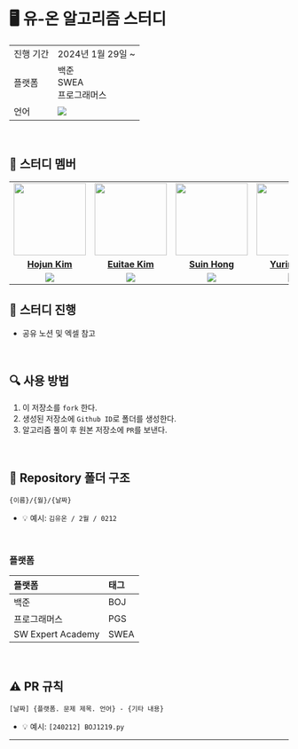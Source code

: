
# 🖥 유-온 알고리즘 스터디

<table>
  <tr>
    <td>진행 기간</td>
    <td>2024년 1월 29일 ~ </td>
  </tr>
  <tr>
    <td>플랫폼</td>
    <td>백준 <br> SWEA <br> 프로그래머스 
  </tr>
  <tr>
    <td>언어</td>
    <td>
        <img src="https://img.shields.io/badge/Python-3776AB?style=for-the-badge&logo=python&logoColor=white">
    </td>
  </tr>
</table>

<br/>

## 🤖 스터디 멤버

<table>
 <tr>
    <td align="center"><a href="https://github.com/ssafy11"><img src="https://avatars.githubusercontent.com/ssafy11" width="130px;" alt=""></a></td>
    <td align="center"><a href="https://github.com/undertheear"><img src="https://avatars.githubusercontent.com/undertheear" width="130px;" alt=""></a></td>
    <td align="center"><a href="https://github.com/ssuinh"><img src="https://avatars.githubusercontent.com/ssuinh" width="130px;" alt=""></a></td>
    <td align="center"><a href="https://github.com/chajoyhoi"><img src="https://avatars.githubusercontent.com/chajoyhoi" width="130px;" alt=""></a></td>
    <td align="center"><a href="https://github.com/JinAyeong"><img src="https://avatars.githubusercontent.com/JinAyeong" width="130px;" alt=""></a></td>
  </tr>
  <tr>
    <td align="center"><a href="https://github.com/ssafy11"><b>Hojun Kim</b></a></td>
    <td align="center"><a href="https://github.com/undertheear"><b>Euitae Kim</b></a></td>
    <td align="center"><a href="https://github.com/ssuinh"><b>Suin Hong</b></a></td>
    <td align="center"><a href="https://github.com/chajoyhoi"><b>Yurim Cha</b></a></td>
    <td align="center"><a href="https://github.com/JinAyeong"><b>Ayeong Jin</b></a></td>
  </tr>
  <tr> 
    <td align="center"><img src="https://img.shields.io/badge/Python-3776AB?style=for-the-badge&logo=python&logoColor=white"></td>
    <td align="center"><img src="https://img.shields.io/badge/Python-3776AB?style=for-the-badge&logo=python&logoColor=white"></td>
    <td align="center"><img src="https://img.shields.io/badge/Python-3776AB?style=for-the-badge&logo=python&logoColor=white"></td>
    <td align="center"><img src="https://img.shields.io/badge/Python-3776AB?style=for-the-badge&logo=python&logoColor=white"></td>
    <td align="center"><img src="https://img.shields.io/badge/Python-3776AB?style=for-the-badge&logo=python&logoColor=white"></td>
  </tr> 
</table>


## 📌 스터디 진행
- 공유 노션 및 엑셀 참고
  
<br/>

## 🔍 사용 방법
1. 이 저장소를 `fork` 한다.
2. 생성된 저장소에 `Github ID`로 폴더를 생성한다.
3. 알고리즘 풀이 후 원본 저장소에 `PR`를 보낸다.

<br/>

## 📁 Repository 폴더 구조
```
{이름}/{월}/{날짜}
```

- 💡 예시: `김유온 / 2월 / 0212`

<br/>

### 플랫폼

| 플랫폼                   | 태그   |
|:----------------------|:-----|
| 백준                    | BOJ  |
| 프로그래머스                | PGS  |
| SW Expert Academy     | SWEA |

<br/>

## ⚠️ PR 규칙

```
[날짜] {플랫폼. 문제 제목. 언어} - {기타 내용}
```

- 💡 예시: `[240212] BOJ1219.py`

---

<br/>
